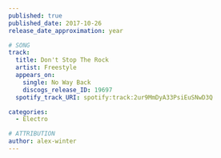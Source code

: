 ```yaml
---
published: true
published_date: 2017-10-26
release_date_approximation: year

# SONG
track:
  title: Don't Stop The Rock
  artist: Freestyle
  appears_on:
    single: No Way Back
    discogs_release_ID: 19697
  spotify_track_URI: spotify:track:2ur9MmDyA33PsiEuSNwD3Q

categories:
  - Electro

# ATTRIBUTION
author: alex-winter
---
```

